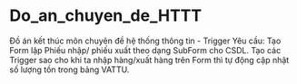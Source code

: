 # Do_an_chuyen_de_HTTT
Đồ án kết thúc môn chuyên đề hệ thống thông tin - Trigger
Yêu cầu: 
Tạo Form lập Phiếu nhập/ phiếu xuất theo dạng SubForm cho CSDL. Tạo các Trigger sao cho khi ta nhập hàng/xuất hàng trên Form thì tự động cập nhật số lượng tồn trong bảng VATTU.
